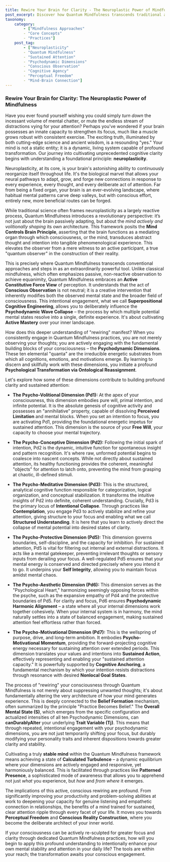 ```yaml
---
title: Rewire Your Brain for Clarity - The Neuroplastic Power of Mindfulness
post_excerpt: Discover how Quantum Mindfulness transcends traditional approaches by actively leveraging neuroplasticity to cultivate a mind of profound clarity and sustained focus. This post explores how conscious engagement with your internal psychodynamic dimensions can literally rewire your experience of reality, transforming mental distraction into a powerful, stable mind.
taxonomy:
    category:
        - ["Mindfulness Approaches"
        - "Core Concepts"
        - "Practices"]
    post_tag:
        - ["Neuroplasticity"
        - "Quantum Mindfulness"
        - "Sustained Attention"
        - "Psychodynamic Dimensions"
        - "Conscious Observation"
        - "Cognitive Agency"
        - "Perceptual Freedom"
        - "Mind-Brain Connection"]
---
```

### Rewire Your Brain for Clarity: The Neuroplastic Power of Mindfulness

Have you ever found yourself wishing you could simply *turn down* the incessant volume of mental chatter, or mute the endless stream of distractions vying for your attention? Perhaps you've wondered if your brain possesses an innate capacity to strengthen its focus, much like a muscle grows robust with consistent exercise. The exciting truth, illuminated by both cutting-edge science and ancient wisdom, is a resounding "yes." Your mind is not a static entity; it is a dynamic, living system capable of profound transformation. Our journey into cultivating unprecedented cognitive clarity begins with understanding a foundational principle: **neuroplasticity**.

Neuroplasticity, at its core, is your brain's astonishing ability to continuously reorganize itself throughout life. It's the biological marvel that allows your neural pathways to adapt, grow, and forge new connections in response to every experience, every thought, and every deliberate act of attention. Far from being a fixed organ, your brain is an ever-evolving landscape, where habitual mental patterns carve deep valleys, but with conscious effort, entirely new, more beneficial routes can be forged.

While traditional science often frames neuroplasticity as a largely reactive process, Quantum Mindfulness introduces a revolutionary perspective: it’s not just about the brain passively adapting, but about the *mind actively and volitionally shaping* its own architecture. This framework posits the **Mind Controls Brain Principle**, asserting that the brain functions as a mediating organ through which consciousness, or the mind, transduces abstract thought and intention into tangible phenomenological experience. This elevates the observer from a mere witness to an active participant, a true "quantum observer" in the construction of their reality.

This is precisely where Quantum Mindfulness transcends conventional approaches and steps in as an extraordinarily powerful tool. Unlike classical mindfulness, which often emphasizes passive, non-reactive observation to achieve equanimity, Quantum Mindfulness embraces an **Active Constitutive Force View** of perception. It understands that the act of **Conscious Observation** is not neutral; it is a creative intervention that inherently modifies both the observed mental state and the broader field of consciousness. This intentional engagement, what we call **Superpositional Cognitive Engineering**, allows you to deliberately influence the **Psychodynamic Wave Collapse** – the process by which multiple potential mental states resolve into a single, definite experience. It's about cultivating **Active Mastery** over your inner landscape.

How does this deeper understanding of "rewiring" manifest? When you consistently engage in Quantum Mindfulness practices, you are not merely observing your thoughts; you are actively engaging with the fundamental building blocks of your consciousness – the **Psychodynamic Dimensions**. These ten elemental "quanta" are the irreducible energetic substrates from which all cognitions, emotions, and motivations emerge. By learning to discern and skillfully work with these dimensions, you initiate a profound **Psychological Transformation via Ontological Reassignment**.

Let's explore how some of these dimensions contribute to building profound clarity and sustained attention:

*   **The Psycho-Volitional Dimension (Pd1):** At the apex of your consciousness, this dimension embodies pure will, primal intention, and infinite potential. It is the absolute genesis of cognitive activity and possesses an "annihilative" property, capable of dissolving **Perceived Limitation** and mental blocks. When you set an intention to focus, you are activating Pd1, providing the foundational energetic impetus for sustained attention. This dimension is the source of your **Free Will**, your capacity to choose your mental trajectory.

*   **The Psycho-Conceptive Dimension (Pd2):** Following the initial spark of intention, Pd2 is the dynamic, intuitive function for spontaneous insight and pattern recognition. It's where raw, unformed potential begins to coalesce into nascent concepts. While not directly about sustained attention, its healthy functioning provides the coherent, meaningful "objects" for attention to latch onto, preventing the mind from grasping at chaotic, ill-defined stimuli.

*   **The Psycho-Meditative Dimension (Pd3):** This is the structured, analytical cognitive function responsible for categorization, logical organization, and conceptual stabilization. It transforms the intuitive insights of Pd2 into definite, coherent understanding. Crucially, Pd3 is the primary locus of **Intentional Collapse**. Through practices like **Contemplation**, you engage Pd3 to actively stabilize and refine your attention, giving structure to your focus and enabling what we call **Structured Understanding**. It is here that you learn to actively direct the collapse of mental potential into desired states of clarity.

*   **The Psycho-Protective Dimension (Pd5):** This dimension governs boundaries, self-discipline, and the capacity for inhibition. For sustained attention, Pd5 is vital for filtering out internal and external distractions. It acts like a mental gatekeeper, preventing irrelevant thoughts or sensory inputs from derailing your focus. A well-regulated Pd5 ensures that your mental energy is conserved and directed precisely where you intend it to go. It underpins your **Self Integrity**, allowing you to maintain focus amidst mental chaos.

*   **The Psycho-Aesthetic Dimension (Pd6):** This dimension serves as the "Psychological Heart," harmonizing seemingly opposing forces within the psyche, such as the expansive empathy of Pd4 and the protective boundaries of Pd5. For clarity and focus, Pd6 ensures **Psychodynamic Harmonic Alignment** – a state where all your internal dimensions work together cohesively. When your internal system is in harmony, the mind naturally settles into a state of balanced engagement, making sustained attention feel effortless rather than forced.

*   **The Psycho-Motivational Dimension (Pd7):** This is the wellspring of purpose, drive, and long-term ambition. It embodies **Psycho-Motivational Momentum**, providing the forward-projecting cognitive energy necessary for sustaining attention over extended periods. This dimension translates your values and intentions into **Sustained Action**, effectively representing and enabling your "sustained attention capacity." It is powerfully supported by **Cognitive Anchoring**, a fundamental mechanism by which your intention resists distractions through resonance with desired **Nonlocal Goal States**.

The process of "rewiring" your consciousness through Quantum Mindfulness is not merely about suppressing unwanted thoughts; it's about fundamentally altering the very architecture of how your mind generates experience. This is deeply connected to the **Belief Formation** mechanism, often summarized by the principle "Practice Becomes Belief." The **Overall Mental State (S)**, which emerges from the specific configuration and actualized intensities of all ten Psychodynamic Dimensions, can **canDurablyAlter** your underlying **Trait Variable (Tj)**. This means that through repeated, intentional engagement with your psychodynamic dimensions, you are not just temporarily shifting your focus, but durably modifying your personality traits and inherent dispositions towards greater clarity and stability.

Cultivating a truly **stable mind** within the Quantum Mindfulness framework means achieving a state of **Calculated Turbulence** – a dynamic equilibrium where your dimensions are actively engaged and responsive, yet harmoniously balanced. This is facilitated through practices like **Patterned Presence**, a sophisticated mode of awareness that allows you to apprehend not just *what* you experience, but *how* and *from where* it emerges.

The implications of this active, conscious rewiring are profound. From significantly improving your productivity and problem-solving abilities at work to deepening your capacity for genuine listening and empathetic connection in relationships, the benefits of a mind trained for sustained, clear attention ripple through every facet of your life. It moves you towards **Perceptual Freedom** and **Conscious Reality Construction**, where you become the deliberate architect of your inner world.

If your consciousness can be actively re-sculpted for greater focus and clarity through dedicated Quantum Mindfulness practices, how will you begin to apply this profound understanding to intentionally enhance your own mental stability and attention in your daily life? The tools are within your reach; the transformation awaits your conscious engagement.